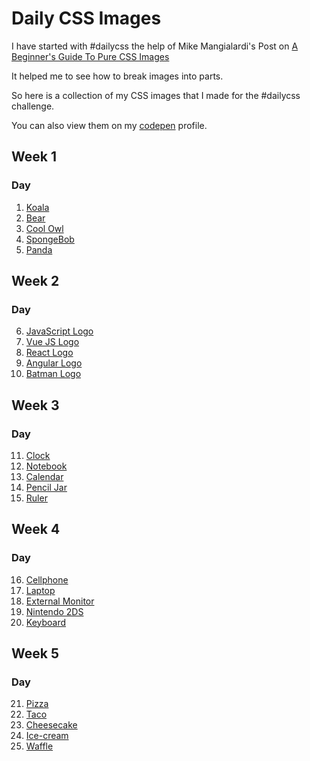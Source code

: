 # Daily CSS Images
I have started with #dailycss the help of Mike Mangialardi's Post on [A Beginner's Guide To Pure CSS Images](https://codepen.io/mikemang/post/a-beginner-s-guide-to-pure-css-images)

It helped me to see how to break images into parts.

So here is a collection of my CSS images that I made for the #dailycss challenge.

You can also view them on my [codepen](https://codepen.io/pramesha) profile.

## Week 1
### Day
1. [Koala](https://codepen.io/pramesha/full/xxZqooz)
2. [Bear](https://codepen.io/pramesha/full/zYrwNeE)
3. [Cool Owl](https://codepen.io/pramesha/full/MWKmdvZ)
4. [SpongeBob](https://codepen.io/pramesha/full/QWygavN)
5. [Panda](https://codepen.io/pramesha/full/QWyMbRx)

## Week 2
### Day
6. [JavaScript Logo](https://codepen.io/pramesha/full/vYLeWXX)
7. [Vue JS Logo](https://codepen.io/pramesha/full/QWyONZv)
8. [React Logo](https://codepen.io/pramesha/full/BajmqNg)
9. [Angular Logo](https://codepen.io/pramesha/full/mdVpWgK)
10. [Batman Logo](https://codepen.io/pramesha/full/oNbpPdZ)

## Week 3
### Day
11. [Clock](https://codepen.io/pramesha/full/xxZWKER)
12. [Notebook](https://codepen.io/pramesha/full/bGEvvxe)
13. [Calendar](https://codepen.io/pramesha/full/mdVLOGL)
14. [Pencil Jar](https://codepen.io/pramesha/full/XWXqoZx)
15. [Ruler](https://codepen.io/pramesha/full/GRoGvZK)

## Week 4
### Day
16. [Cellphone](https://codepen.io/pramesha/full/qBbyyGV)
17. [Laptop](https://codepen.io/pramesha/full/xxZaEmJ)
18. [External Monitor](https://codepen.io/pramesha/full/GRoXLEP)
19. [Nintendo 2DS](https://codepen.io/pramesha/full/OJMBzpr)
20. [Keyboard](https://codepen.io/pramesha/full/bGEQdXW)

## Week 5
### Day
21. [Pizza](https://codepen.io/pramesha/full/MWKZmpj)
22. [Taco](https://codepen.io/pramesha/full/mdVaNmM)
23. [Cheesecake](https://codepen.io/pramesha/full/NWxoywQ)
24. [Ice-cream](https://codepen.io/pramesha/full/eYJXZWp)
25. [Waffle](https://codepen.io/pramesha/full/jOWJvoe)
